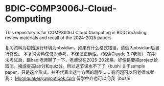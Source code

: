 # BDIC-COMP3006J-Cloud-Computing
This repository is for COMP3006J Cloud Computing in BDIC including review materials and recall of the 2024-2025 papers

复习资料为初始运行环境为obsidian，如果有什么格式错误，请倒入obsidian后自行修改。
本复习资料仅仅为参考，不保证正确性。（感谢Claude 3.7老师）
在期末考试后，跟hadi老师聊了一下，老师说在2025-2026届，好像是要把project给取消，换成提高lab分和quiz分。所以这节课水不了了（bushi
关于sample paper，只是这个形式，并不代表出这个方面的题型......
有问题可以问老师或者我： Moonquakesyu@outlook.com
留学中介也可以问我（bushi
